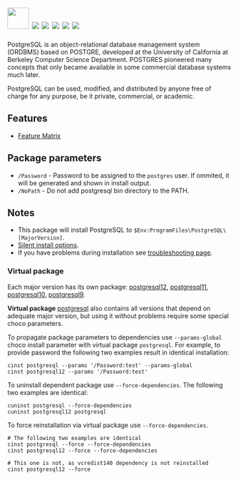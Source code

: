 # <img src="https://cdn.jsdelivr.net/gh/majkinetor/chocolatey/postgresql/icon.png" width="48" height="48"/> [![](https://img.shields.io/chocolatey/v/postgresql.svg?color=red&label=postgresql)](https://chocolatey.org/packages/postgresql) [![](https://img.shields.io/chocolatey/v/postgresql12.svg?color=red&label=postgresql12)](https://chocolatey.org/packages/postgresql12) [![](https://img.shields.io/chocolatey/v/postgresql11.svg?color=red&label=postgresql11)](https://chocolatey.org/packages/postgresql11) [![](https://img.shields.io/chocolatey/v/postgresql10.svg?color=red&label=postgresql10)](https://chocolatey.org/packages/postgresql10) [![](https://img.shields.io/chocolatey/v/postgresql9.svg?color=red&label=postgresql9)](https://chocolatey.org/packages/postgresql9)

PostgreSQL is an object-relational database management system (ORDBMS) based on POSTGRE, developed at the University of California at Berkeley Computer Science Department. POSTGRES pioneered many concepts that only became available in some commercial database systems much later.

PostgreSQL can be used, modified, and distributed by anyone free of charge for any purpose, be it private, commercial, or academic.

## Features

- [Feature Matrix](https://www.postgresql.org/about/featurematrix)

## Package parameters

- `/Password` - Password to be assigned to the `postgres` user. If ommited, it will be generated and shown in install output.
- `/NoPath` - Do not add postgresql bin directory to the PATH.

## Notes

- This package will install PostgreSQL to `$Env:ProgramFiles\PostgreSQL\[MajorVersion]`.
- [Silent install options](https://www.enterprisedb.com/edb-docs/d/postgresql/installation-getting-started/installation-guide-installers/10/PostgreSQL_Installation_Guide.1.16.html).
- If you have problems during installation see [troubleshooting page](https://wiki.postgresql.org/wiki/Troubleshooting_Installation).

### Virtual package

Each major version has its own package: [postgresql12](https://chocolatey.org/packages/postgresql12), [postgresql11](https://chocolatey.org/packages/postgresql11), [postgresql10](https://chocolatey.org/packages/postgresql10), [postgresql9](https://chocolatey.org/packages/postgresql9). 

**Virtual package** [postgresql](https://chocolatey.org/packages/postgresql) also contains all versions that depend on adequate major version, but using it without problems require some special choco parameters.

To propagate package parameters to dependencies use `--params-global` choco install parameter with virtual package `postgresql`. For example, to provide password the following two examples result in identical installation:

```
cinst postgresql --params '/Password:test' --params-global
cinst postgresql12 --params '/Password:test'
```

To uninstall dependent package use `--force-dependencies`. The following two examples are identical:

```
cuninst postgresql --force-dependencies
cuninst postgresql12 postgresql
```

To force reinstallation via virtual package use `--force-dependencies`.

```
# The following two examples are identical
cinst postgresql --force --force-dependencies
cinst postgresql12 --force --force-dependencies

# This one is not, as vcredist140 dependency is not reinstalled
cinst postgresql12 --force
```


